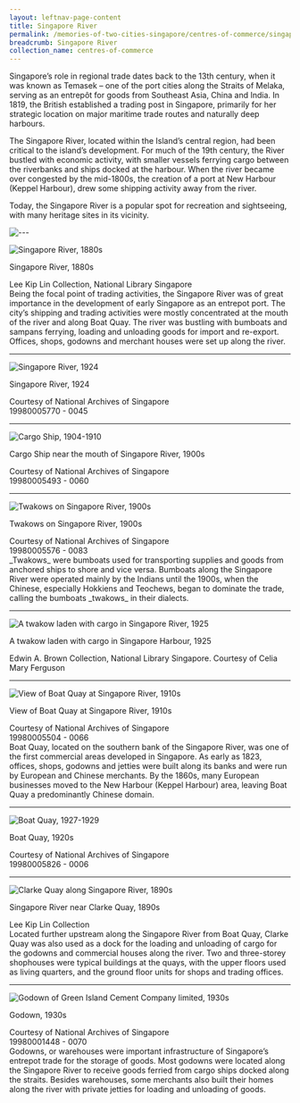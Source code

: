```yaml
---
layout: leftnav-page-content
title: Singapore River
permalink: /memories-of-two-cities-singapore/centres-of-commerce/singapore-river/
breadcrumb: Singapore River
collection_name: centres-of-commerce
---
```

Singapore’s role in regional trade dates back to the 13th century, when it was known as Temasek – one of the port cities along the Straits of Melaka, serving as an entrepôt for goods from Southeast Asia, China and India. In 1819, the British established a trading post in Singapore, primarily for her strategic location on major maritime trade routes and naturally deep harbours. 

The Singapore River, located within the Island’s central region, had been critical to the island’s development. For much of the 19th century, the River bustled with economic activity, with smaller vessels ferrying cargo between the riverbanks and ships docked at the harbour. When the river became over congested by the mid-1800s, the creation of a port at New Harbour (Keppel Harbour), drew some shipping activity away from the river. 

Today, the Singapore River is a popular spot for recreation and sightseeing, with many heritage sites in its vicinity.
<p></p>

![---](/images/partition.jpg)

![Singapore River, 1880s](/images/centres-of-commerce/Sub2-1-singapore-river.jpg)
<div class="custom-caption">
<div><p>Singapore River, 1880s</p></div>
<div>Lee Kip Lin Collection, National Library Singapore</div>
</div>
Being the focal point of trading activities, the Singapore River was of great importance in the development of early Singapore as an entrepot port. The city’s shipping and trading activities were mostly concentrated at the mouth of the river and along Boat Quay. The river was bustling with bumboats and sampans ferrying, loading and unloading goods for import and re-export. Offices, shops, godowns and merchant houses were set up along the river. 
<p></p>
<p></p>
<hr>

![Singapore River, 1924](/images/centres-of-commerce/Sub2-2-singapore-river-cr.jpg)
<div class="custom-caption">
<div><p>Singapore River, 1924</p></div>
<div>Courtesy of National Archives of Singapore</div>
<div>19980005770 - 0045</div>
</div>
<p></p>
<p></p>
<hr>

![Cargo Ship, 1904-1910](/images/centres-of-commerce/Sub2-3-cargo-ship-near-the-mouth-of-singapore-river.jpg)
<div class="custom-caption">
<div><p>Cargo Ship near the mouth of Singapore River, 1900s</p></div>
<div>Courtesy of National Archives of Singapore</div>
<div>19980005493 - 0060</div>
</div>
<p></p>
<p></p>
<hr>

![Twakows on Singapore River, 1900s](/images/centres-of-commerce/Sub2-4-twakows-on-singapore-river-cr.jpg)
<div class="custom-caption">
<div><p>Twakows on Singapore River, 1900s</p></div>
<div>Courtesy of National Archives of Singapore</div>
<div>19980005576 - 0083</div>
</div>
_Twakows_ were bumboats used for transporting supplies and goods from anchored ships to shore and vice versa. Bumboats along the Singapore River were operated mainly by the Indians until the 1900s, when the Chinese, especially Hokkiens and Teochews, began to dominate the trade, calling the bumboats _twakows_ in their dialects.
<p></p>
<p></p>
<hr>

![A twakow laden with cargo in Singapore River, 1925](/images/centres-of-commerce/Sub2-5-a-twakow-laden-with-cargo-in-singapore-harbour-cr.jpg)
<div class="custom-caption">
<div><p>A twakow laden with cargo in Singapore Harbour, 1925</p></div>
<div>Edwin A. Brown Collection, National Library Singapore. Courtesy of Celia Mary Ferguson</div>
</div>
<p></p>
<p></p>
<hr>

![View of Boat Quay at Singapore River, 1910s](/images/centres-of-commerce/Sub2-6-view-of-boat-quay-at-singapore-river-cr.jpg)
<div class="custom-caption">
<div><p>View of Boat Quay at Singapore River, 1910s</p></div>
<div>Courtesy of National Archives of Singapore</div>
<div>19980005504 - 0066</div>
</div>
Boat Quay, located on the southern bank of the Singapore River, was one of the first commercial areas developed in Singapore. As early as 1823, offices, shops, godowns and jetties were built along its banks and were run by European and Chinese merchants. By the 1860s, many European businesses moved to the New Harbour (Keppel Harbour) area, leaving Boat Quay a predominantly Chinese domain.
<p></p>
<p></p>
<hr>

![Boat Quay, 1927-1929](/images/centres-of-commerce/Sub2-7-boat-quay-cr.jpg)
<div class="custom-caption">
<div><p>Boat Quay, 1920s</p></div>
<div>Courtesy of National Archives of Singapore</div>
<div>19980005826 - 0006</div>
</div>
<p></p>
<p></p>
<hr>

![Clarke Quay along Singapore River, 1890s](/images/centres-of-commerce/Sub2-8-singapore-river-near-clarke-quay.jpg)
<div class="custom-caption">
<div><p>Singapore River near Clarke Quay, 1890s</p></div>
<div>Lee Kip Lin Collection</div>
</div>
Located further upstream along the Singapore River from Boat Quay, Clarke Quay was also used as a dock for the loading and unloading of cargo for the godowns and commercial houses along the river. Two and three-storey shophouses were typical buildings at the quays, with the upper floors used as living quarters, and the ground floor units for shops and trading offices.
<p></p>
<p></p>
<hr>

![Godown of Green Island Cement Company limited, 1930s](/images/centres-of-commerce/Sub2-9-godown-cr.jpg)
<div class="custom-caption">
<div><p>Godown, 1930s</p></div>
<div>Courtesy of National Archives of Singapore</div>
<div>19980001448 - 0070</div>
</div>
Godowns, or warehouses were important infrastructure of Singapore’s entrepot trade for the storage of goods. Most godowns were located along the Singapore River to receive goods ferried from cargo ships docked along the straits. Besides warehouses, some merchants also built their homes along the river with private jetties for loading and unloading of goods.
<p></p>
<p></p>
